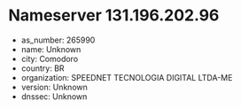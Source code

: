 # Nameserver 131.196.202.96

* as_number: 265990
* name: Unknown
* city: Comodoro
* country: BR
* organization: SPEEDNET TECNOLOGIA DIGITAL LTDA-ME
* version: Unknown
* dnssec: Unknown
